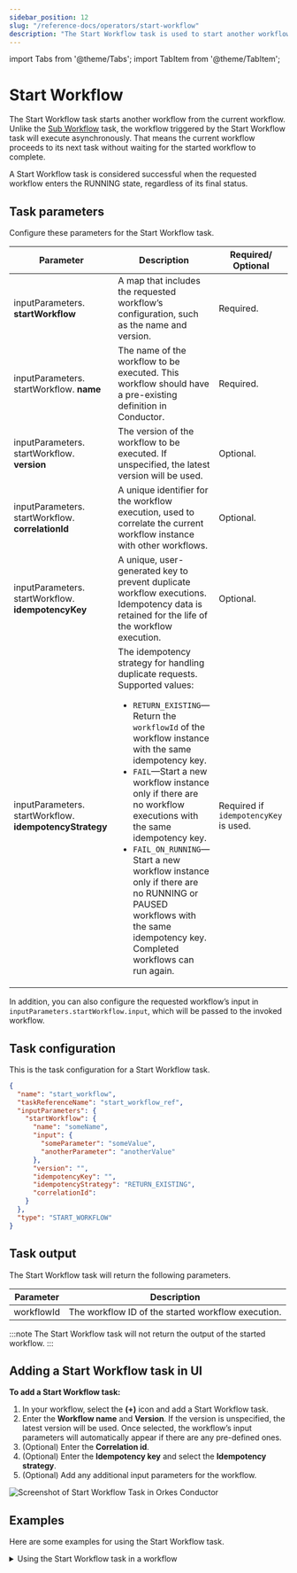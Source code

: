 ```yaml
---
sidebar_position: 12
slug: "/reference-docs/operators/start-workflow"
description: "The Start Workflow task is used to start another workflow from the current workflow."
---
```


import Tabs from '@theme/Tabs';
import TabItem from '@theme/TabItem';

# Start Workflow

The Start Workflow task starts another workflow from the current workflow. Unlike the [Sub Workflow](./sub-workflow) task, the workflow triggered by the Start Workflow task will execute asynchronously. That means the current workflow proceeds to its next task without waiting for the started workflow to complete.

A Start Workflow task is considered successful when the requested workflow enters the RUNNING state, regardless of its final status.


## Task parameters
Configure these parameters for the Start Workflow task.

| Parameter     | Description                                                                                                                                                                                                | Required/ Optional |
| ------------- | ---------------------------------------------------------------------------------------------------------------------------------------------------------------------------------------------------------- | ------------- |
| inputParameters. **startWorkflow** | A map that includes the requested workflow’s configuration, such as the name and version. | Required. |
| inputParameters. startWorkflow. **name**    | The name of the workflow to be executed. This workflow should have a pre-existing definition in Conductor. | Required. |
| inputParameters. startWorkflow. **version**     | The version of the workflow to be executed. If unspecified, the latest version will be used. | Optional. |
| inputParameters. startWorkflow. **correlationId**     | A unique identifier for the workflow execution, used to correlate the current workflow instance with other workflows. | Optional. |
| inputParameters. startWorkflow. **idempotencyKey**     | A unique, user-generated key to prevent duplicate workflow executions. Idempotency data is retained for the life of the workflow execution. | Optional. |
| inputParameters. startWorkflow. **idempotencyStrategy**     | The idempotency strategy for handling duplicate requests. Supported values:<ul><li>`RETURN_EXISTING`—Return the `workflowId` of the workflow instance with the same idempotency key.</li> <li>`FAIL`—Start a new workflow instance only if there are no workflow executions with the same idempotency key.</li> <li>`FAIL_ON_RUNNING`—Start a new workflow instance only if there are no RUNNING or PAUSED workflows with the same idempotency key. Completed workflows can run again.</li></ul> | Required if `idempotencyKey` is used. |

In addition, you can also configure the requested workflow’s input in `inputParameters.startWorkflow.input`, which will be passed to the invoked workflow.

## Task configuration
This is the task configuration for a Start Workflow task.​

```json
{
  "name": "start_workflow",
  "taskReferenceName": "start_workflow_ref",
  "inputParameters": {
    "startWorkflow": {
      "name": "someName",
      "input": {
        "someParameter": "someValue",
        "anotherParameter": "anotherValue"
      },
      "version": "",
      "idempotencyKey": "",
      "idempotencyStrategy": "RETURN_EXISTING",
      "correlationId":
    }
  },
  "type": "START_WORKFLOW"
}
```

## Task output
The Start Workflow task will return the following parameters.

| Parameter  | Description                              |
| ---------- | ---------------------------------------- |
| workflowId | The workflow ID of the started workflow execution. |

:::note
The Start Workflow task will not return the output of the started workflow.
:::

## Adding a Start Workflow task in UI
**To add a Start Workflow task:**
1. In your workflow, select the **(+)** icon and add a Start Workflow task.
2. Enter the **Workflow name** and **Version**. If the version is unspecified, the latest version will be used.
  Once selected, the workflow’s input parameters will automatically appear if there are any pre-defined ones.
3. (Optional) Enter the **Correlation id**.
4. (Optional) Enter the **Idempotency key** and select the **Idempotency strategy**.
5. (Optional) Add any additional input parameters for the workflow.

<p><img src="/content/img/Task-References/start_workflow_task_reference.png" alt="Screenshot of Start Workflow Task in Orkes Conductor"/></p>


## Examples
Here are some examples for using the Start Workflow task.

<details><summary>Using the Start Workflow task in a workflow</summary>
<p>
To demonstrate the Start Workflow task, consider the following sample workflow. This example shows how to configure a workflow that starts another workflow.

```json
// workflow definition

{
  "name": "sample_start_workflow",
  "description": "Sample Workflow to start a new workflow.",
  "tasks": [
    {
      "name": "start",
      "taskReferenceName": "start_ref",
      "inputParameters": {
        "startWorkflow": {
          "name": "your_workflow_name_to_be_started",
          "version": 3,
          "input": {}
        }
      },
      "type": "START_WORKFLOW"
    }
  ]
}
```

In the Start Workflow task, the input parameters are defined as:

```json
"inputParameters": {
  "startWorkflow": {
    "name": "your_workflow_name_to_be_started",
    "version": 3
  }
},
```

This will start a workflow named “your_workflow_name_to_be_started”, with version 3.

The output shows the generated workflow ID of the started workflow.

```json
// task output

{
  "workflowId": "8ca4184e-6a52-11ed-aaf5-f62716e2ae41"
}
```

To find the newly started workflow execution, go to **Executions** > **Workflow** and search for the workflow containing the Start Workflow task. Select the workflow to view the execution and select the Start Workflow task. The task details Summary tab contains newly-started workflow ID.

<p align="center"><img src="/content/img/start-workflow-output-in-conductor.png" alt="Completed start workflow type" width="100%" height="auto" /></p>

Even if the started workflow is not completed, the main workflow will run to completion.
</p>
</details>